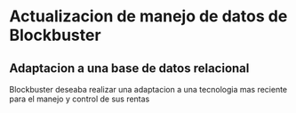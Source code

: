 # Actualizacion de manejo de datos de Blockbuster 
## Adaptacion a una base de datos relacional
Blockbuster deseaba realizar una adaptacion a una tecnologia mas reciente para el manejo y control de sus rentas